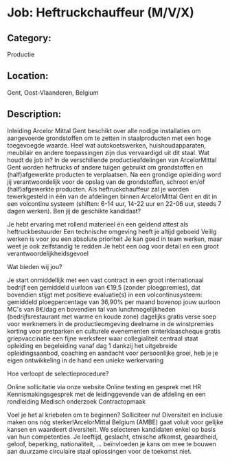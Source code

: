 # Job: Heftruckchauffeur (M/V/X)
## Category: 
Productie
## Location: 
Gent, Oost-Vlaanderen, Belgium
## Description:
Inleiding
Arcelor Mittal Gent beschikt over alle nodige installaties om aangevoerde grondstoffen om te zetten in staalproducten met een hoge toegevoegde waarde. Heel wat autokoetswerken, huishoudapparaten, meubilair en andere toepassingen zijn dus vervaardigd uit dit staal.
Wat houdt de job in?
In de verschillende productieafdelingen van ArcelorMittal Gent worden heftrucks of andere tuigen gebruikt om grondstoffen en (half)afgewerkte producten te verplaatsen. Na een grondige opleiding word jij verantwoordelijk voor de opslag van de grondstoffen, schroot en/of (half)afgewerkte producten.
Als heftruckchauffeur zal je worden tewerkgesteld in één van de afdelingen binnen ArcelorMittal Gent en dit in een volcontinu systeem (shiften: 6-14 uur, 14-22 uur en 22-06 uur, steeds 7 dagen werken).
Ben jij de geschikte kandidaat?

Je hebt ervaring met rollend materieel én een geldend attest als heftruckbestuurder
Een technische omgeving heeft je altijd geboeid
Veilig werken is voor jou een absolute prioriteit
Je kan goed in team werken, maar weet je ook zelfstandig te redden
Je hebt een oog voor detail en een groot verantwoordelijkheidsgevoel

Wat bieden wij jou?

Je start onmiddellijk met een vast contract in een groot internationaal bedrijf
een gemiddeld uurloon van €19,5 (zonder ploegpremies), dat bovendien stijgt met positieve evaluatie(s)
in een volcontinusysteem: gemiddeld ploegpercentage van 36,90% per maand bovenop jouw uurloon
MC's van 8€/dag en bovendien tal van lunchmogelijkheden (bedrijfsrestaurant met warme en koude zone)
dagelijks gratis verse soep voor werknemers in de productieomgeving
deelname in de winstpremies
korting voor pretparken en culturele evenementen
sinterklaascheque
gratis griepvaccinatie
een fijne werksfeer waar collegialiteit centraal staat
opleiding en begeleiding vanaf dag 1
dankzij het uitgebreide opleidingsaanbod, coaching en aandacht voor persoonlijke groei, heb je je eigen ontwikkeling in de hand
een unieke werkervaring

Hoe verloopt de selectieprocedure?

Online sollicitatie via onze website
Online testing en gesprek met HR
Kennismakingsgesprek met de leidinggevende van de afdeling en een rondleiding
Medisch onderzoek
Contractopmaak

Voel je het al kriebelen om te beginnen? Solliciteer nu!
Diversiteit en inclusie maken ons nóg sterker!ArcelorMittal Belgium (AMBE) gaat voluit voor gelijke kansen en waardeert diversiteit. We selecteren kandidaten enkel op basis van hun competenties. Je leeftijd, geslacht, etnische afkomst, geaardheid, geloof, beperking, nationaliteit, … beïnvloeden je kans om mee te bouwen aan duurzame circulaire staal oplossingen voor de toekomst niet.
 
